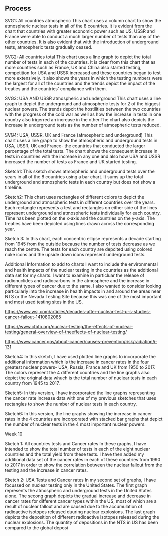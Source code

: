 ## Process

SVG1: All countries atmospheric
This chart uses a column chart to show the atmospheric nuclear tests in all of the 8 countries. It is evident from the chart that countries with greater economic power such as US, USSR and France were able to conduct a much larger number of tests than any of the other countries. It is also evident that with the introduction of underground tests, atmospheric tests gradually ceased.

SVG2: All countries total
This chart uses a line graph to depict the total number of tests in each of the countries. It is clear from this chart that as more countries such as France, UK and China also started testing, competition for USA and USSR increased and these countries began to test more extensively. It also shows the years in which the testing numbers were the largest for all of the countries and the trends depict the impact of the treaties and the countries' compliance with them.

SVG3: USA AND USSR atmospheric and underground
This chart uses a line graph to depict the underground and atmospheric tests for 2 of the biggest nuclear powers. The trends depcit the hostilities between the two countries with the progress of the cold war as well as how the increase in tests in one country also trigerred an increase in the other.The chart also depicts the increase in underground tests as the number of atmospheric tests reduced.

SVG4: USA, USSR, UK and France (atmospheric and underground)
This chart uses a line graph to show the atmospheric and underground tests in USA, USSR, UK and France- the countries that conducted the larger percentage of the total tests. The chart shows the consequent increase in tests in countries with the increase in any one and also how USA and USSR increased the number of tests as France and UK started testing. 

Sketch1: This sketch shows atmospheric and underground tests over the years in all of the 8 countries using a bar chart. It sums up the total underground and atmospheric tests in each country but does not show a timeline.

Sketch2: This chart uses rectangles of different colors to depict the underground and atmospheric tests in different countries over the years. Each rectangle represents a test and rectangles on either side of the lines represent underground and atmospheric tests individually for each country. Time has been plotted on the x-axis and the countries on the y-axis. The treaties have been depicted using lines drawn across the corresponding year.

Sketch 3: In this chart, each concentric ellipse represents a decade starting from 1945 from the outside because the number of tests decrease as we reach the centre. The tests for each country are depcited using colored nuke icons and the upside down icons represent underground tests. 

Additional Information to add to charts
I want to include the environmental and health impacts of the nuclear testing in the countries as the additional data set for my charts. I want to examine in particluar the release of radionuclides and radiocarbons in the atmosphere and the increase in different types of cancer due to the same. I also wanted to consider looking particularly into the increase in health impacts in and around the areas near NTS or the Nevada Testing Site because this was one of the most important and most used testing sites in the US.

https://www.wsj.com/articles/decades-after-nuclear-test-u-s-studies-cancer-fallout-1410802085

https://www.ctbto.org/nuclear-testing/the-effects-of-nuclear-testing/general-overview-of-theeffects-of-nuclear-testing/

https://www.cancer.gov/about-cancer/causes-prevention/risk/radiation/i-131

Sketch4: In this sketch, I have used plotted line graphs to incorporate the additional information which is the increase in cancer rates in the four greatest nuclear powers- USA, Russia, France and UK from 1950 to 2017. The colors represent the 4 different countries and the line graphs also depict the original data whuch is the total number of nuclear tests in each country from 1945 to 2017.

Sketch5: In this version, I have incorporated the line graphs representing the cancer rate increase data with one of my previous sketches that uses rectangles to show the number of nuclear tests in each country.

Sketch6: In this version, the line graphs showing the increase in cancer rates in the 4 countries are incorporated with stacked bar graphs that depict the number of nuclear tests in the 4 most important nuclear powers.

Week 10

Sketch 1: All countries tests and Cancer rates
 In these graphs, I have intended to show the total number of tests in each of the eight nuclear countries and the total yield from these tests. I have then added my additional data set of the cancer rates in each of these countries from 1990 to 2017 in order to show the correlation between the nuclear fallout from the testing and the increase in cancer rates.

Sketch 2: USA Tests and Cancer rates
In my second set of graphs, I have focussed on nuclear testing only in the United States. The first graph represents the atmospheric and underground tests in the United States alone. The secong graph depicts the gradual increase and decrease in cancer rates for different cancer types within the US, most of which are a result of nuclear fallout and are caused due to the accumulation of radioactive isotopes released duuring nuclear explosions. The last graph depicts the deposition of different radioactive isotopes released during the nuclear explosions. The quantity of depositions in the NTS in US has been compared to the global deposi